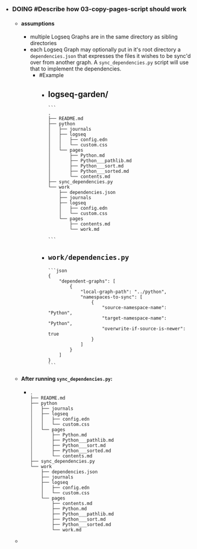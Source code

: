 - ### DOING #Describe how 03-copy-pages-script should work
	- #### **assumptions**
		- multiple Logseq Graphs are in the same directory as sibling directories
		- each Logseq Graph may optionally put in it's root directory a `dependencies.json` that expresses the files it wishes to be sync'd over from another graph. A `sync_dependencies.py` script will use that to implement the dependencies.
			- #Example
				- logseq-garden/
					-
					  ```
					  .
					  ├── README.md
					  ├── python
					  │   ├── journals
					  │   ├── logseq
					  │   │   ├── config.edn
					  │   │   └── custom.css
					  │   └── pages
					  │       ├── Python.md
					  │       ├── Python___pathlib.md
					  │       ├── Python___sort.md
					  │       ├── Python___sorted.md
					  │       └── contents.md
					  ├── sync_dependencies.py
					  └── work
					      ├── dependencies.json
					      ├── journals
					      ├── logseq
					      │   ├── config.edn
					      │   └── custom.css
					      └── pages
					          ├── contents.md
					          └── work.md
					  
					  ```
				- `work/dependencies.py`
					-
					  ```json
					  {
					      "dependent-graphs": [
					          {
					              "local-graph-path": "../python",
					              "namespaces-to-sync": [
					                  {
					                      "source-namespace-name": "Python",
					                      "target-namespace-name": "Python",
					                      "overwrite-if-source-is-newer": true
					                  }
					              ]
					          }
					      ]
					  }
					  ```
	- #### After running `sync_dependencies.py`:
		-
		  ```
		  .
		  ├── README.md
		  ├── python
		  │   ├── journals
		  │   ├── logseq
		  │   │   ├── config.edn
		  │   │   └── custom.css
		  │   └── pages
		  │       ├── Python.md
		  │       ├── Python___pathlib.md
		  │       ├── Python___sort.md
		  │       ├── Python___sorted.md
		  │       └── contents.md
		  ├── sync_dependencies.py
		  └── work
		      ├── dependencies.json
		      ├── journals
		      ├── logseq
		      │   ├── config.edn
		      │   └── custom.css
		      └── pages
		          ├── contents.md
		          ├── Python.md
		          ├── Python___pathlib.md
		          ├── Python___sort.md
		          ├── Python___sorted.md
		          └── work.md
		  
		  ```
	-
